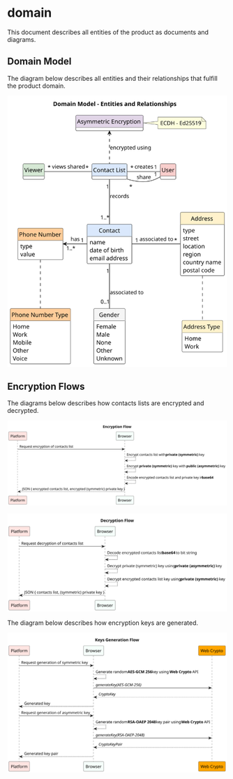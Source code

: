# domain

This document describes all entities of the product as documents and diagrams.

## Domain Model

The diagram below describes all entities and their relationships that fulfill the product domain.

![The product domain described in an UML class diagram](src/domain/domain-model.svg)

## Encryption Flows

The diagrams below describes how contacts lists are encrypted and decrypted.

![Diagram illustrating how encryption is applied to encrypt a contacts list](src/domain/encryption-flow.svg)

![Diagram illustrating how encryption is applied to decrypt an encrypted contacts list](src/domain/decryption-flow.svg)

The diagram below describes how encryption keys are generated.

![Diagram illustrating encryption key are generated](src/domain/keys-generation-flow.svg)